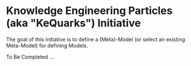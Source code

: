 
Knowledge Engineering Particles (aka "KeQuarks") Initiative
==

The goal of this initiative is to define a (Meta)-Model (or select an existing Meta-Model) for defining Models.

To Be Completed ...
